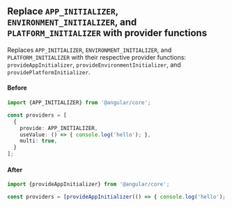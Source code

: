 ## Replace `APP_INITIALIZER`, `ENVIRONMENT_INITIALIZER`, and `PLATFORM_INITIALIZER` with provider functions

Replaces `APP_INITIALIZER`, `ENVIRONMENT_INITIALIZER`, and `PLATFORM_INITIALIZER` with their respective provider functions: `provideAppInitializer`, `provideEnvironmentInitializer`, and `providePlatformInitializer`.

#### Before

```ts
import {APP_INITIALIZER} from '@angular/core';

const providers = [
  {
    provide: APP_INITIALIZER,
    useValue: () => { console.log('hello'); },
    multi: true,
  }
];
```

#### After

```ts
import {provideAppInitializer} from '@angular/core';

const providers = [provideAppInitializer(() => { console.log('hello'); })];
```
